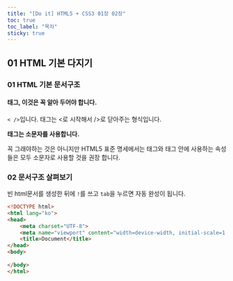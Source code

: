 ```yaml
---
title: "[Do it] HTML5 + CSS3 01장 02장"
toc: true
toc_label: "목차"
sticky: true
---
```


## 01 HTML 기본 다지기

### 01 HTML 기본 문서구조

#### 태그, 이것은 꼭 알아 두어야 합니다.

`< />`입니다.  태그는 <로 시작해서 />로 닫아주는 형식입니다.

<span class="stt">**태그는 소문자를 사용합니다.**</span>

꼭 그래야하는 것은 아니지만 HTML5 표준 명세에서는 태그와 태그 안에 사용하는 속성들은 <span class="hlm">모두 소문자</span>로 사용할 것을 권장 합니다.

### 02 문서구조 살펴보기

빈 html문서를 생성한 뒤에 `!`를  쓰고 `tab`을 누르면 자동 완성이 됩니다.

```html
<!DOCTYPE html>
<html lang="ko">
<head>
    <meta charset="UTF-8">
    <meta name="viewport" content="width=device-width, initial-scale=1.0">
    <title>Document</title>
</head>
<body>
    
</body>
</html>
```



